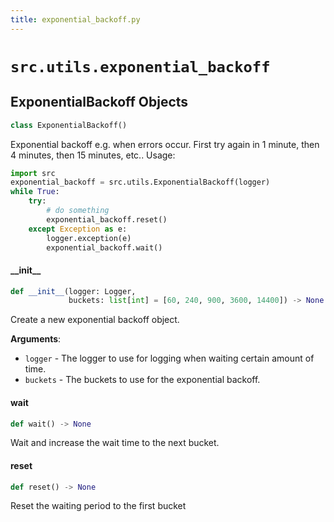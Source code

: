 ```yaml
---
title: exponential_backoff.py
---
```


# `src.utils.exponential_backoff`


## ExponentialBackoff Objects

```python
class ExponentialBackoff()
```

Exponential backoff e.g. when errors occur. First try again in 1 minute,
then 4 minutes, then 15 minutes, etc.. Usage:

```python
import src
exponential_backoff = src.utils.ExponentialBackoff(logger)
while True:
    try:
        # do something
        exponential_backoff.reset()
    except Exception as e:
        logger.exception(e)
        exponential_backoff.wait()
```


#### \_\_init\_\_

```python
def __init__(logger: Logger,
             buckets: list[int] = [60, 240, 900, 3600, 14400]) -> None
```

Create a new exponential backoff object.

**Arguments**:

- `logger` - The logger to use for logging when waiting certain amount of time.
- `buckets` - The buckets to use for the exponential backoff.


#### wait

```python
def wait() -> None
```

Wait and increase the wait time to the next bucket.


#### reset

```python
def reset() -> None
```

Reset the waiting period to the first bucket
